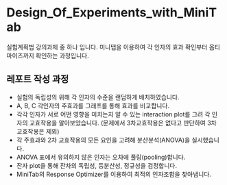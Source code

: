 



# Design_Of_Experiments_with_MiniTab
<a>실험계획법 강의과제 중 하나 입니다. 미니탭을 이용하여 각 인자의 효과 확인부터 옵티마이즈까지 확인하는 과정입니다. </a>

## 레포트 작성 과정
 - 실험의 독립성의 위해 각 인자의 수준을 랜덤하게 배치하였습니다.
 - A, B, C 각인자의 주효과를 그래프를 통해 효과를 비교합니다.
 - 각각 인자가 서로 어떤 영향을 미치는지 알 수 있는 interaction plot를 그려 각 인자의 교효작용을 알아보았습니다. (문제에서 3차교효작용은 없다고 판단하여 3차 교효작용은 제외)
 - 각 주효과와 2차 교효작용의 모든 요인을 고려해 분산분석(ANOVA)을 실시했습니다.
 - ANOVA 표에서 유의하지 않은 인자는 오차에 풀링(pooling)합니다.
 - 잔자 plot을 통해 잔차의 독립성, 등분산성, 정규성을 검정합니다.
 - MiniTab의 Response Optimizer를 이용하여 최적의 인자조합을 찾아냅니다.



